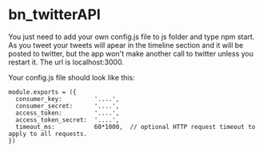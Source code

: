 # bn_twitterAPI

You just need to add your own config.js file to js folder and type npm start. As you tweet your tweets will apear in the timeline section and it will be posted to twitter, but the app won't make another call to twitter unless you restart it.
The url is localhost:3000.

Your config.js file should look like this:
```
module.exports = ({
  consumer_key:         '....',
  consumer_secret:      '....',
  access_token:         '....',
  access_token_secret:  '....',
  timeout_ms:           60*1000,  // optional HTTP request timeout to apply to all requests.
})
```
